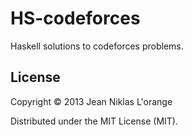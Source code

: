 # HS-codeforces

Haskell solutions to codeforces problems.

## License

Copyright © 2013 Jean Niklas L'orange

Distributed under the MIT License (MIT).

